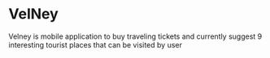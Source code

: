 # VelNey
Velney is mobile application to buy traveling tickets and currently suggest 9 interesting tourist places that can be visited by user
